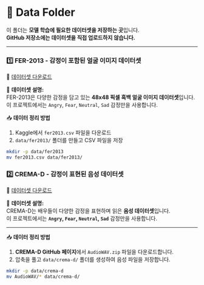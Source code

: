 # 📂 Data Folder

이 폴더는 **모델 학습에 필요한 데이터셋을 저장하는 곳**입니다.  
**GitHub 저장소에는 데이터셋을 직접 업로드하지 않습니다.**  

---

### 1️⃣ **FER-2013 - 감정이 포함된 얼굴 이미지 데이터셋**
🔗 [데이터셋 다운로드](https://www.kaggle.com/datasets/msambare/fer2013)  

📌 **데이터셋 설명:**  
FER-2013은 다양한 감정을 담고 있는 **48x48 픽셀 흑백 얼굴 이미지 데이터셋**입니다.  
이 프로젝트에서는 `Angry`, `Fear`, `Neutral`, `Sad` 감정만을 사용합니다.  

📥 **데이터 정리 방법**  
1. Kaggle에서 `fer2013.csv` 파일을 다운로드  
2. `data/fer2013/` 폴더를 만들고 CSV 파일을 저장  
```bash
mkdir -p data/fer2013
mv fer2013.csv data/fer2013/

```

### 2️⃣ **CREMA-D - 감정이 표현된 음성 데이터셋**
🔗 [데이터셋 다운로드](https://github.com/CheyneyComputerScience/CREMA-D)

📌 **데이터셋 설명:**  
CREMA-D는 배우들이 다양한 감정을 표현하며 읽은 **음성 데이터셋**입니다.  
이 프로젝트에서는 **`Angry`, `Fear`, `Neutral`, `Sad`** 감정만을 사용합니다.

---

📥 **데이터 정리 방법**
1. **CREMA-D GitHub 페이지**에서 `AudioWAV.zip` 파일을 다운로드합니다.
2. 압축을 풀고 `data/crema-d/` 폴더를 생성하여 음성 파일을 저장합니다.

```bash
mkdir -p data/crema-d
mv AudioWAV/* data/crema-d/
